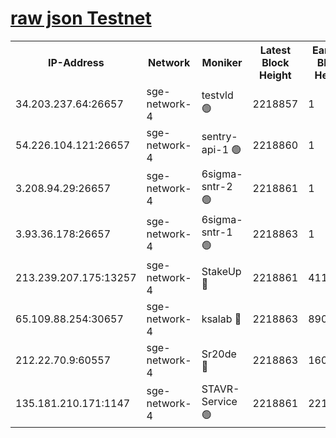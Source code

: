 
[raw json Testnet](https://rpc-check.sget.stavr.tech/sget/rpc-sget-result.json)
=


<table><tr><th>IP-Address</th><th>Network</th><th>Moniker</th><th>Latest Block Height</th><th>Earliest Block Height</th><th>Catching Up</th><th>Tx Index</th><th>Voting Power</th><th>Scan Time</th></tr><tr><td>34.203.237.64:26657</td><td>sge-network-4</td><td>testvld 🟢</td><td>2218857</td><td>1</td><td>False</td><td>on</td><td>0</td><td>2024-03-28T18:00:56.348764727UTC</td></tr><tr><td>54.226.104.121:26657</td><td>sge-network-4</td><td>sentry-api-1 🟢</td><td>2218860</td><td>1</td><td>False</td><td>on</td><td>0</td><td>2024-03-28T18:01:11.157874012UTC</td></tr><tr><td>3.208.94.29:26657</td><td>sge-network-4</td><td>6sigma-sntr-2 🟢</td><td>2218861</td><td>1</td><td>False</td><td>on</td><td>0</td><td>2024-03-28T18:01:20.396717206UTC</td></tr><tr><td>3.93.36.178:26657</td><td>sge-network-4</td><td>6sigma-sntr-1 🟢</td><td>2218863</td><td>1</td><td>False</td><td>on</td><td>0</td><td>2024-03-28T18:01:27.082369958UTC</td></tr><tr><td>213.239.207.175:13257</td><td>sge-network-4</td><td>StakeUp 🔴</td><td>2218861</td><td>411001</td><td>False</td><td>off</td><td>100</td><td>2024-03-28T18:01:19.508016109UTC</td></tr><tr><td>65.109.88.254:30657</td><td>sge-network-4</td><td>ksalab 🔴</td><td>2218863</td><td>890001</td><td>False</td><td>on</td><td>3497</td><td>2024-03-28T18:01:29.416809420UTC</td></tr><tr><td>212.22.70.9:60557</td><td>sge-network-4</td><td>Sr20de 🔴</td><td>2218863</td><td>1608978</td><td>False</td><td>on</td><td>133</td><td>2024-03-28T18:01:31.841332587UTC</td></tr><tr><td>135.181.210.171:1147</td><td>sge-network-4</td><td>STAVR-Service 🟢</td><td>2218861</td><td>2214001</td><td>False</td><td>on</td><td>0</td><td>2024-03-28T18:01:19.795530132UTC</td></tr></table>

